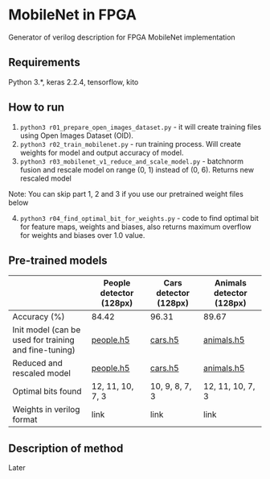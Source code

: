 # MobileNet in FPGA
Generator of verilog description for FPGA MobileNet implementation


## Requirements
Python 3.*, keras 2.2.4, tensorflow, kito


## How to run
1) `python3 r01_prepare_open_images_dataset.py` - it will create training files using Open Images Dataset (OID).
2) `python3 r02_train_mobilenet.py` - run training process. Will create weights for model and output accuracy of model.
3) `python3 r03_mobilenet_v1_reduce_and_scale_model.py` - batchnorm fusion and rescale model on range (0, 1) instead of (0, 6). Returns new rescaled model

Note: You can skip part 1, 2 and 3 if you use our pretrained weight files below

4) `python3 r04_find_optimal_bit_for_weights.py` - code to find optimal bit for feature maps, weights and biases, also returns maximum overflow for weights and biases over 1.0 value.


## Pre-trained models

|  | People detector (128px) | Cars detector (128px)  | Animals detector (128px) |
| --- | --- | --- | --- |
| Accuracy (%) | 84.42 | 96.31 | 89.67 |
| Init model (can be used for training and fine-tuning) | [people.h5](https://github.com/ZFTurbo/MobileNet-in-FPGA/releases/download/v1.0/weights_mobilenet_1_0.25_128px_people_loss_0.3600_acc_0.8442_epoch_38.h5) | [cars.h5](https://github.com/ZFTurbo/MobileNet-in-FPGA/releases/download/v1.0/weights_mobilenet_1_0.25_128px_cars_loss_0.1088_acc_0.9631_epoch_67.h5) | [animals.h5](https://github.com/ZFTurbo/MobileNet-in-FPGA/releases/download/v1.0/weights_mobilenet_1_0.25_128px_animals_loss_0.2486_acc_0.8967_epoch_33.h5) |
| Reduced and rescaled model | [people.h5](https://github.com/ZFTurbo/MobileNet-in-FPGA/releases/download/v1.0/weights_mobilenet_1_0.25_128px_people_loss_0.3600_acc_0.8442_epoch_38_reduced_rescaled.h5) | [cars.h5](https://github.com/ZFTurbo/MobileNet-in-FPGA/releases/download/v1.0/weights_mobilenet_1_0.25_128px_cars_loss_0.1088_acc_0.9631_epoch_67_reduced_rescaled.h5) | [animals.h5](https://github.com/ZFTurbo/MobileNet-in-FPGA/releases/download/v1.0/weights_mobilenet_1_0.25_128px_animals_loss_0.2486_acc_0.8967_epoch_33_reduced_rescaled.h5) |
| Optimal bits found | 12, 11, 10, 7, 3 | 10, 9, 8, 7, 3 | 12, 11, 10, 7, 3 |
| Weights in verilog format | link | link | link |

## Description of method

Later